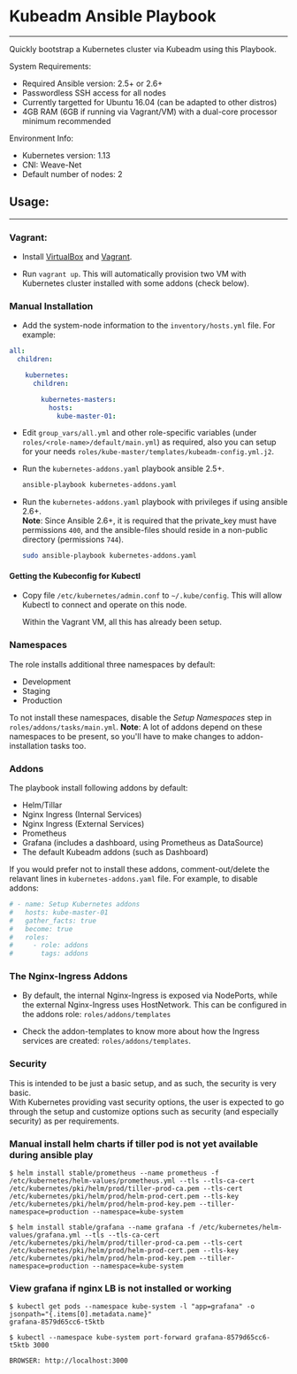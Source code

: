 # Kubeadm Ansible Playbook
---

Quickly bootstrap a Kubernetes cluster via Kubeadm using this Playbook.

System Requirements:

* Required Ansible version: 2.5+ or 2.6+
* Passwordless SSH access for all nodes
* Currently targetted for Ubuntu 16.04 (can be adapted to other distros)
* 4GB RAM (6GB if running via Vagrant/VM) with a dual-core processor minimum recommended

Environment Info:

* Kubernetes version: 1.13
* CNI: Weave-Net
* Default number of nodes: 2

## Usage:

---

### Vagrant:

* Install [VirtualBox][0] and [Vagrant][1].

* Run `vagrant up`. This will automatically provision two VM with Kubernetes cluster installed with some addons (check below).

### Manual Installation

* Add the system-node information to the `inventory/hosts.yml` file. For example:

```YAML
all:
  children:

    kubernetes:
      children:

        kubernetes-masters:
          hosts:
            kube-master-01:
```

* Edit `group_vars/all.yml` and other role-specific variables (under `roles/<role-name>/default/main.yml`) as required, also you can setup for your needs `roles/kube-master/templates/kubeadm-config.yml.j2`.

* Run the `kubernetes-addons.yaml` playbook ansible 2.5+.  
  
  ```Bash
  ansible-playbook kubernetes-addons.yaml
  ```
  
* Run the `kubernetes-addons.yaml` playbook with privileges if using ansible 2.6+.  
  **Note**: Since Ansible 2.6+, it is required that the private_key must have permissions `400`, and the ansible-files should reside in a non-public directory (permissions `744`).

  ```Bash
  sudo ansible-playbook kubernetes-addons.yaml
  ```
  
  

#### Getting the Kubeconfig for Kubectl

* Copy file `/etc/kubernetes/admin.conf` to `~/.kube/config`. This will allow Kubectl to connect and operate on this node.

  Within the Vagrant VM, all this has already been setup.

### Namespaces

The role installs additional three namespaces by default:

* Development
* Staging
* Production

To not install these namespaces, disable the *Setup Namespaces* step in `roles/addons/tasks/main.yml`.
**Note**: A lot of addons depend on these namespaces to be present, so you'll have to make changes to addon-installation tasks too.

### Addons

The playbook install following addons by default:

* Helm/Tillar
* Nginx Ingress (Internal Services)
* Nginx Ingress (External Services)
* Prometheus
* Grafana (includes a dashboard, using Prometheus as DataSource)
* The default Kubeadm addons (such as Dashboard)

If you would prefer not to install these addons, comment-out/delete the relavant lines in `kubernetes-addons.yaml` file. For example, to disable addons:

```YAML
# - name: Setup Kubernetes addons
#   hosts: kube-master-01
#   gather_facts: true
#   become: true
#   roles:
#     - role: addons
#       tags: addons
```

### The Nginx-Ingress Addons

* By default, the internal Nginx-Ingress is exposed via NodePorts, while the external Nginx-Ingress uses HostNetwork. This can be configured in the addons role: `roles/addons/templates`

* Check the addon-templates to know more about how the Ingress services are created: `roles/addons/templates`.

### Security

This is intended to be just a basic setup, and as such, the security is very basic.  
With Kubernetes providing vast security options, the user is expected to go through the setup and customize options such as security (and especially security) as per requirements.

  [0]: https://www.virtualbox.org/
  [1]: https://www.vagrantup.com/
  
### Manual install helm charts if tiller pod is not yet available during ansible play
```
$ helm install stable/prometheus --name prometheus -f /etc/kubernetes/helm-values/prometheus.yml --tls --tls-ca-cert /etc/kubernetes/pki/helm/prod/tiller-prod-ca.pem --tls-cert /etc/kubernetes/pki/helm/prod/helm-prod-cert.pem --tls-key /etc/kubernetes/pki/helm/prod/helm-prod-key.pem --tiller-namespace=production --namespace=kube-system

$ helm install stable/grafana --name grafana -f /etc/kubernetes/helm-values/grafana.yml --tls --tls-ca-cert /etc/kubernetes/pki/helm/prod/tiller-prod-ca.pem --tls-cert /etc/kubernetes/pki/helm/prod/helm-prod-cert.pem --tls-key /etc/kubernetes/pki/helm/prod/helm-prod-key.pem --tiller-namespace=production --namespace=kube-system
```
### View grafana if nginx LB is not installed or working

```
$ kubectl get pods --namespace kube-system -l "app=grafana" -o jsonpath="{.items[0].metadata.name}"
grafana-8579d65cc6-t5ktb

$ kubectl --namespace kube-system port-forward grafana-8579d65cc6-t5ktb 3000

BROWSER: http://localhost:3000
```

